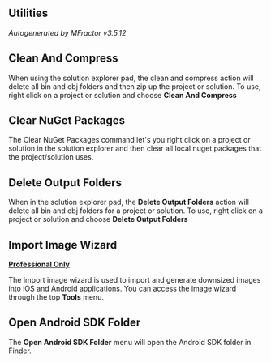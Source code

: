 ## Utilities
*Autogenerated by MFractor v3.5.12*
## Clean And Compress

When using the solution explorer pad, the clean and compress action will delete all bin and obj folders and then zip up the project or solution. To use, right click on a project or solution and choose **Clean And Compress**


## Clear NuGet Packages

The Clear NuGet Packages command let's you right click on a project or solution in the solution explorer and then clear all local nuget packages that the project/solution uses.


## Delete Output Folders

When in the solution explorer pad, the **Delete Output Folders** action will delete all bin and obj folders for a project or solution. To use, right click on a project or solution and choose **Delete Output Folders**


## Import Image Wizard

**[Professional Only](https://www.mfractor.com/buy?utm_source=docs&utm_medium=professional_only)**

The import image wizard is used to import and generate downsized images into iOS and Android applications. You can access the image wizard through the top **Tools** menu.


## Open Android SDK Folder

The **Open Android SDK Folder** menu will open the Android SDK folder in Finder. 


